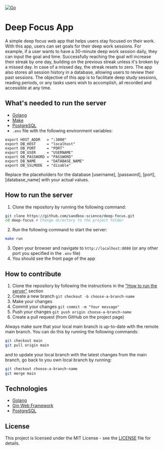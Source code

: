 [![Go](https://github.com/sandbox-science/deep-focus/actions/workflows/go.yml/badge.svg)](https://github.com/sandbox-science/deep-focus/actions/workflows/go.yml)

# Deep Focus App
A simple deep focus web app that helps users stay focused on their work. With this app, users can set goals for their deep work sessions. For example, if a user wants to have a 30-minute deep work session daily, they can input the goal and time. Successfully reaching the goal will increase their streak by one day, building on the previous streak unless it's broken by a missed day. In case of a missed day, the streak resets to zero. The app also stores all session history in a database, allowing users to review their past sessions. The objective of this app is to facilitate deep study sessions, reading periods, or any tasks users wish to accomplish, all recorded and accessible at any time.

## What's needed to run the server
- [Golang](https://golang.org/)
- [Make](https://www.gnu.org/software/make/)
- [PostgreSQL](https://www.postgresql.org/)
- ``.env`` file with the following environment variables:
```text
export HOST_ADDR   = ":3000"
export DB_HOST     = "localhost"
export DB_PORT     = "PORT"
export DB_USER     = "USERNAME"
export DB_PASSWORD = "PASSWORD"
export DB_NAME     = "DATABASE_NAME"
export DB_SSLMODE  = "disable"
```
Replace the placeholders for the database [username], [password], [port],[database_name] with your actual values.

## How to run the server
1. Clone the repository by running the following command:
```bash
git clone https://github.com/sandbox-science/deep-focus.git
cd deep-focus # Change directory to the project folder
```
2. Run the following command to start the server:
```bash
make run
```
3. Open your browser and navigate to `http://localhost:8080` (or any other port you specified in the `.env` file)
4. You should see the front page of the app

## How to contribute
1. Clone the repository by following the instructions in the ["How to run the server"](#how-to-run-the-server) section 
2. Create a new branch ``git checkout -b choose-a-branch-name``
3. Make your changes
4. Commit your changes ``git commit -m "Your message"``
5. Push your changes ``git push origin choose-a-branch-name``
6. Create a pull request (from GitHub on the project page)

Always make sure that your local main branch is up-to-date with the remote main branch. You can do this by running the following commands:
```bash
git checkout main
git pull origin main
```
and to update your local branch with the latest changes from the main branch, go back to you own local branch by running:
```bash
git checkout choose-a-branch-name
git merge main
```

## Technologies
- [Golang](https://golang.org/)
- [Gin Web Framework](https://pkg.go.dev/github.com/gin-gonic/gin#section-readme)
- [PostgreSQL](https://www.postgresql.org/)

## License
This project is licensed under the MIT License - see the [LICENSE](LICENSE) file for details.
